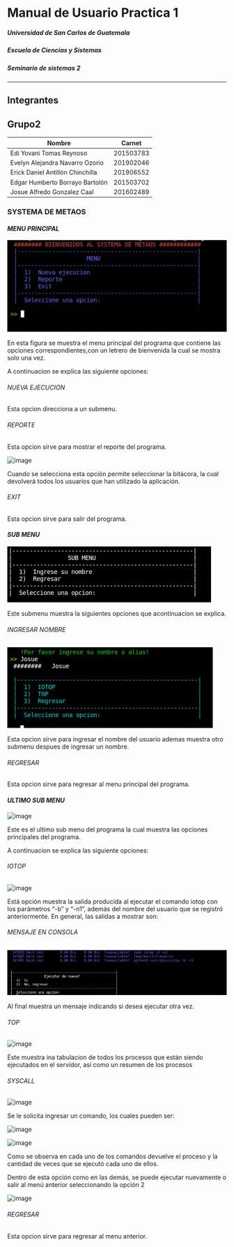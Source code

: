 # Manual de Usuario Practica 1

#####  Universidad de San Carlos de Guatemala
#####  Escuela de Ciencias y Sistemas
#####  Seminario de sistemas 2
-------------------------
## Integrantes
## Grupo2
| Nombre                          | Carnet    |
|----------------------------     |-----------|
| Edi Yovani Tomas Reynoso        | 201503783 |
| Evelyn Alejandra Navarro Ozorio | 201902046 |
| Erick Daniel Antillón Chinchilla| 201906552 |
| Edgar Humberto Borrayo Bartolón | 201503702 |
| Josue Alfredo Gonzalez Caal     | 201602489 |

### SYSTEMA DE METAOS 

#### _MENU PRINCIPAL_
![image](/assets/Usuario/menu_principal.png)

En esta figura se muestra el menu principal del programa que contiene las opciones correspondientes,con un letrero de bienvenida la cual se mostra solo una vez.

A continuacion se explica las siguiente opciones:

###### _NUEVA EJECUCION_
Esta opcion direcciona a un submenu.

###### _REPORTE_
Esta opcion sirve para mostrar el reporte del programa.

![image](https://user-images.githubusercontent.com/71113297/188337844-024d033c-7da6-4b0e-9464-4cf1ff90d5b2.png)

Cuando se selecciona esta opción permite seleccionar la bitácora, la cual devolverá todos los usuarios que han utilizado la aplicación.


###### _EXIT_
Esta opcion sirve para salir del programa.


#### _SUB MENU_
![image](/assets/Usuario/submenu.png)

Este submenu muestra la siguientes opciones que acontinuacion se explica.

###### _INGRESAR NOMBRE_

![image](/assets/Usuario/ingresarnombre.png)

Esta opcion sirve para ingresar el nombre del usuario ademas muestra otro submenu despues de ingresar un nombre.

###### _REGRESAR_

Esta opcion sirve para regresar al menu principal del  programa.


#### _ULTIMO  SUB MENU_
![image](https://user-images.githubusercontent.com/71113297/188337658-a4209a9b-a80b-4d6b-b81f-cf64a2b38595.png)

Este es el ultimo sub menu del programa la cual muestra las opciones principales del programa.


A continuacion se explica las siguiente opciones:


###### _IOTOP_
![image](https://user-images.githubusercontent.com/65463537/185207256-23581cdd-d342-459b-9ea5-68e4ed809f9d.png)


Está opción muestra la salida producida al ejecutar el comando iotop con los parámetros “-b” y
“-n1”, además del nombre del usuario que se registró anteriormente. En general, las salidas a
mostrar son:

###### _MENSAJE EN CONSOLA_
![image](/assets/Usuario/mensajeconsola.png)

Al final muestra un mensaje indicando si desea ejecutar otra vez.

###### _TOP_
![image](https://user-images.githubusercontent.com/65463537/185207198-16731ad5-3926-444a-a847-0b9ead4c4852.png)

Éste muestra ina tabulacion de todos los procesos que están siendo ejecutados en el
servidor, así como un resumen de los procesos

###### _SYSCALL_
![image](https://user-images.githubusercontent.com/71113297/188337653-0e23c8d1-962d-4d1b-b148-b4f6628990b2.png)

Se le solicita ingresar un comando, los cuales pueden ser:

![image](https://user-images.githubusercontent.com/71113297/188338213-738a5942-6ef6-48f3-a3e9-8b6dff7e7b2e.png)
 
 ![image](https://user-images.githubusercontent.com/71113297/188338249-fe0318d9-2976-4745-b346-b44202a9caed.png)

Como se observa en cada uno de los comandos devuelve el proceso y la cantidad de veces que se ejecutó cada uno de ellos.

Dentro de esta opción como en las demás, se puede ejecutar nuevamente o salir al menú anterior seleccionando la opción 2

![image](https://user-images.githubusercontent.com/71113297/188338322-a6c44f98-0496-4741-9b35-9c6b68446ed2.png)

###### _REGRESAR_

Esta opcion sirve para regresar al menu anterior.
























